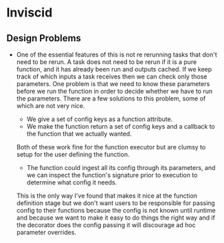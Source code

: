# Inviscid
## Design Problems
* One of the essential features of this is not re rerunning tasks that don't need to be rerun.  A task does not need to be rerun if it is a pure function, and it has already been run and outputs cached.  If we keep track of which inputs a task receives then we can check only those parameters.  One problem is that we need to know these parameters before we run the function in order to decide whether we have to run the parameters.  There are a few solutions to this problem, some of which are not very nice.
    * We give a set of config keys as a function attribute.
    * We make the function return a set of config keys and a callback to the function that we actually wanted.
  
  Both of these work fine for the function executor but are clumsy to setup for the user defining the function.
    * The function could ingest all its config through its parameters, and we can inspect the function's signature prior to execution to determine what config it needs.
  
  This is the only way I've found that makes it nice at the function definition stage but we don't want users to be responsible for passing config to their functions because the config is not known until runtime and because we want to make it easy to do things the right way and if the decorator does the config passing it will discourage ad hoc parameter overrides.
